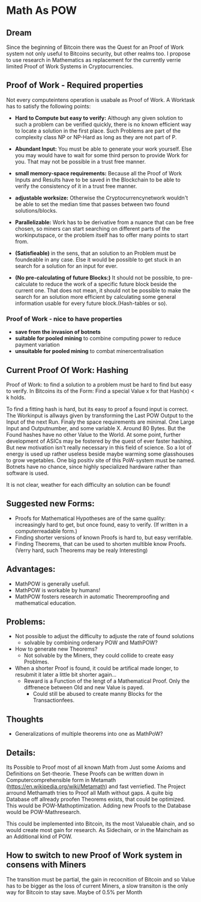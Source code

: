 # Math As POW

## Dream
Since the beginning of Bitcoin there was the Quest for an Proof of Work system  not only useful to Bitcoins security, but other realms too. I propose to use research in Mathematics as replacement for the currently verrie limited Proof of Work Systems in Cryptocurrencies.

## Proof of Work - Required properties
Not every computeintens operation is usabale as Proof of Work. A Worktask has to satisfy the following points:

* **Hard to Compute but easy to verify:** Although any given solution to such a problem can be verified quickly, there is no known efficient way to locate a solution in the first place. Such Problems are part of the complexity class NP or NP-Hard as long as they are not part of P.

* **Abundant Input:** You must be able to generate your work yourself. Else you may would have to wait for some third person to provide Work for you. That may not be possible in a trust free manner.

* **small memory-space requirements:** Because all the Proof of Work Inputs and Results have to be saved in the Blockchain to be able to verify the consistency of it in a trust free manner. 

* **adjustable worksize:** Otherwise the Cryptocurrencynetwork wouldn't be able to set the median time that passes between two found solutions/blocks. 

* **Parallelizable:** Work has to be derivative from a nuance that can be free chosen, so miners can start searching on different parts of the workinputspace, or the problem itself has to offer many points to start from.

* **(Satisfieable)** in the sens, that an solution to an Problem must be foundeable in any case. Else it would be possible to get stuck in an search for a solution for an input for ever.

* **(No pre-calculating of future Blocks:)** It should not be possible, to pre-calculate to reduce the work of a specific future block beside the current one. That does not mean, it should not be possible to make the search for an solution more efficient by calculating some general information usable for every future block.(Hash-tables or so).

### Proof of Work - nice to have properties
* **save from the invasion of botnets**
* **suitable for pooled mining** to combine computing power to reduce payment variation
* **unsuitable for pooled mining** to combat minercentralisation


## Current Proof Of Work: Hashing
Proof of Work: to find a solution to a problem must be hard to find but easy to verify. In Bitcoins its of the Form: Find a special Value x for that Hash(x) < k holds.

To find a fitting hash is hard, but its easy to proof a found input is correct. The Workinput is allways given by transforming the Last POW Output to the Input of the next Run. Finaly the space requirements are minimal. One Large Input and Outputnumber, and some variable X. Around 80 Bytes. But the Found hashes have no other Value to the World. At some point, further development of ASICs may be fostered by the quest of ever faster hashing. But new motivation isn't really necessary in this field of science. So a lot of energy is used up rather useless beside maybe warming some glasshouses to grow vegetables.
One big positiv site of this PoW-system must be named. Botnets have no chance, since highly specialized hardware rather than software is used.

It is not clear, weather for each difficulty an solution can be found!

## Suggested new Forms:
* Proofs for Mathematical Hypotheses are of the same quality: increasingly hard to get, but once found, easy to verify. (If written in a computerreadable form.)
* Finding shorter versions of known Proofs is hard to, but easy verrifable.
* Finding Theorems, that can be used to shorten multible know Proofs. (Verry hard, such Theorems may be realy Interesting)

## Advantages:
* MathPOW is generally usefull.
* MathPOW is workable by humans!
* MathPOW fosters research in automatic Theoremproofing and mathematical education.



## Problems:
* Not possible to adjust the difficulty to adjuste the rate of found solutions
  * solvable by combining ordenary POW and MathPOW?
* How to generate new Theorems?
  * Not solvable by the Miners, they could collide to create easy Problmes.
* When a shorter Proof is found, it could be artifical made longer, to resubmit it later a little bit shorter again...
  * Reward is a Function of the lengt of a Mathematical Proof. Only the diffrenece between Old and new Value is payed.
    * Could still be abused to create manny Blocks for the Transactionfees.

## Thoughts
* Generalizations of multiple theorems into one as MathPoW?

## Details:

Its Possible to Proof most of all known Math from Just some Axioms and Definitions on Set-theorie. These Proofs can be written down in Computercomprehensible form in Metamath (https://en.wikipedia.org/wiki/Metamath) and fast verriefied. The Project arround Methamath tries to Proof all Math without gaps. A quite big Database off allready proofen Theorems exists, that could be optimized. This would be POW-Mathoptimization. Adding new Proofs to the Database would be POW-Mathresearch.

This could be implemented into Bitcoin, its the most Valueable chain, and so would create most gain for research. As Sidechain, or in the Mainchain as an Additional kind of POW.

## How to switch to new Proof of Work system in consens with Miners
The transition must be partial, the gain in recocnition of Bitcoin and so Value has to be bigger as the loss of current Miners, a slow transiton is the only way for Bitcoin to stay save. Maybe of 0.5\% per Month

